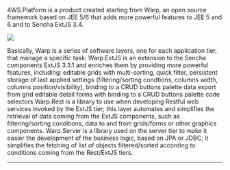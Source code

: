 4WS.Platform is a product created starting from Warp, an open source framework based on JEE 5/6 that adds more powerful features to JEE 5 and 6 and to Sencha ExtJS 3.4.

![](http://4wsplatform.org/wp-content/uploads/2018/02/tech.png)


Basically, Warp is a series of software layers, one for each application tier, that manage a specific task:
Warp.ExtJS is an extension to the Sencha components ExtJS 3.3.1 and enriches them by providing more powerful features, including:
editable grids with multi-sorting, quick filter, persistent storage of last applied settings (filtering/sorting condtions, columns width, columns position/visibility), binding to a CRUD buttons palette
data export from grid
editable detail forms with binding to a CRUD buttons palette
code selectors
Warp.Rest is a library to use when developing Restful web services invoked by the ExtJS tier; this layer automates and simplifies the retrieval of data coming from the ExtJS components, such as filtering/sorting conditions, data to and from grids/forms or other graphics components.
Warp.Server is a library used on the server tier to make it easier the development of the business logic, based on JPA or JDBC; it simplifies the fetching of list of objects filtered/sorted according to conditions coming from the Rest/ExtJS tiers.

                

---


